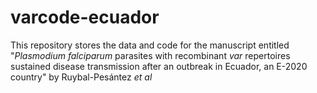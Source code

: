 # varcode-ecuador
This repository stores the data and code for the manuscript entitled "*Plasmodium falciparum* parasites with recombinant *var* repertoires sustained disease transmission after an outbreak in Ecuador, an E-2020 country" by Ruybal-Pesántez *et al*
